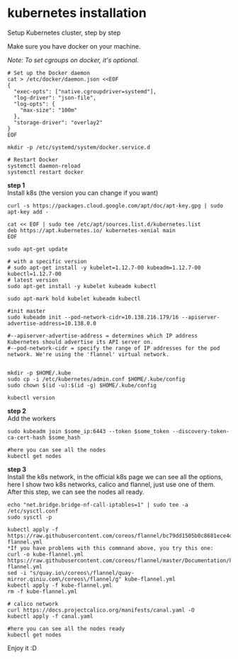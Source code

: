 # kubernetes installation
Setup Kubernetes cluster, step by step

Make sure you have docker on your machine.

*Note: To set cgroups on docker, it's optional.*

```
# Set up the Docker daemon
cat > /etc/docker/daemon.json <<EOF
{
  "exec-opts": ["native.cgroupdriver=systemd"],
  "log-driver": "json-file",
  "log-opts": {
    "max-size": "100m"
  },
  "storage-driver": "overlay2"
}
EOF

mkdir -p /etc/systemd/system/docker.service.d

# Restart Docker
systemctl daemon-reload
systemctl restart docker
```

**step 1** \
Install k8s (the version you can change if you want)
```
curl -s https://packages.cloud.google.com/apt/doc/apt-key.gpg | sudo apt-key add -

cat << EOF | sudo tee /etc/apt/sources.list.d/kubernetes.list
deb https://apt.kubernetes.io/ kubernetes-xenial main
EOF

sudo apt-get update

# with a specific version
# sudo apt-get install -y kubelet=1.12.7-00 kubeadm=1.12.7-00 kubectl=1.12.7-00
# latest version
sudo apt-get install -y kubelet kubeadm kubectl

sudo apt-mark hold kubelet kubeadm kubectl

#init master
sudo kubeadm init --pod-network-cidr=10.138.216.179/16 --apiserver-advertise-address=10.138.0.0

#--apiserver-advertise-address = determines which IP address Kubernetes should advertise its API server on.
#--pod-network-cidr = specify the range of IP addresses for the pod network. We're using the 'flannel' virtual network.


mkdir -p $HOME/.kube
sudo cp -i /etc/kubernetes/admin.conf $HOME/.kube/config
sudo chown $(id -u):$(id -g) $HOME/.kube/config

kubectl version

```
**step 2** \
Add the workers
```
sudo kubeadm join $some_ip:6443 --token $some_token --discovery-token-ca-cert-hash $some_hash

#here you can see all the nodes
kubectl get nodes

```
**step 3** \
Install the k8s network, in the official k8s page we can see all the options, here I show two k8s networks, calico and flannel, just use one of them. After this step, we can see the nodes all ready.
```
echo "net.bridge.bridge-nf-call-iptables=1" | sudo tee -a /etc/sysctl.conf
sudo sysctl -p

kubectl apply -f https://raw.githubusercontent.com/coreos/flannel/bc79dd1505b0c8681ece4de4c0d86c5cd2643275/Documentation/kube-flannel.yml
*If you have problems with this commnand above, you try this one:
curl -o kube-flannel.yml https://raw.githubusercontent.com/coreos/flannel/master/Documentation/kube-flannel.yml
sed -i "s/quay.io\/coreos\/flannel/quay-mirror.qiniu.com\/coreos\/flannel/g" kube-flannel.yml
kubectl apply -f kube-flannel.yml
rm -f kube-flannel.yml

# calico network
curl https://docs.projectcalico.org/manifests/canal.yaml -O
kubectl apply -f canal.yaml

#here you can see all the nodes ready
kubectl get nodes

```


Enjoy it :D
